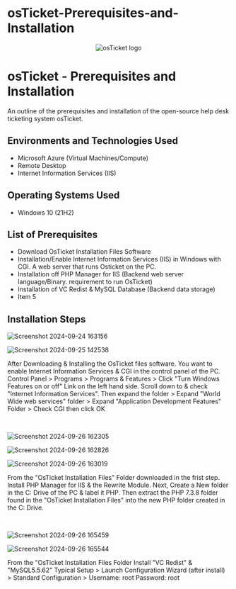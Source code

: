 # osTicket-Prerequisites-and-Installation

<p align="center">
<img src="https://i.imgur.com/Clzj7Xs.png" alt="osTicket logo"/>
</p>

<h1>osTicket - Prerequisites and Installation</h1>
An outline of the prerequisites and installation of the open-source help desk ticketing system osTicket.<br />


<h2>Environments and Technologies Used</h2>

- Microsoft Azure (Virtual Machines/Compute)
- Remote Desktop
- Internet Information Services (IIS)

<h2>Operating Systems Used </h2>

- Windows 10</b> (21H2)

<h2>List of Prerequisites</h2>

- Download OsTicket Installation Files Software
- Installation/Enable Internet Information Services (IIS) in Windows with CGI.
  A web server that runs Osticket on the PC. 
- Installation off PHP Manager for IIS (Backend web server language/Binary. requirement to run OsTicket)
- Installation of VC Redist & MySQL Database (Backend data storage)
- Item 5
<h2>Installation Steps</h2>

<p>

  ![Screenshot 2024-09-24 163156](https://github.com/user-attachments/assets/5d141eb2-6812-4bca-8717-d6f3bdbf8892)

![Screenshot 2024-09-25 142538](https://github.com/user-attachments/assets/8f2966ab-8e1d-4b15-9bad-267ca64218e5)


</p>
<p>
After Downloading & Installing the OsTicket files software. You want to enable Internet Information Services & CGI in the control panel of the PC. 
Control Panel > Programs > Programs & Features > Click "Turn Windows Features on or off" Link on the left hand side. Scroll down to & check "Internet Information Services".
Then expand the folder > Expand "World Wide web services" folder > Expand "Application Development Features" Folder > Check CGI then click OK
  
</p>
<br />

<p>

  ![Screenshot 2024-09-26 162305](https://github.com/user-attachments/assets/c9036462-bf00-4d72-89f4-02d9a358dcdd)

  ![Screenshot 2024-09-26 162826](https://github.com/user-attachments/assets/e6c66eb0-a41b-43e1-b5d9-d7ad28f6d789)

  ![Screenshot 2024-09-26 163019](https://github.com/user-attachments/assets/a04ab6ef-25aa-4d50-995e-9c34961d517e)



</p>
<p>
From the "OsTicket Installation Files" Folder downloaded in the frist step. Install PHP Manager for IIS & the Rewrite Module. Next, Create a New folder in the C: Drive of the PC & label it PHP. Then extract the PHP 7.3.8 folder found in the "OsTicket Installation Files" into the new PHP folder created in the C: Drive.
</p>
<br />

<p>

 ![Screenshot 2024-09-26 165459](https://github.com/user-attachments/assets/dac63c10-7a43-417b-951b-789a9332d302)

 ![Screenshot 2024-09-26 165544](https://github.com/user-attachments/assets/1ef9e6ab-a95b-48b4-81a9-ed7bbfd8a434)


</p>
<p>
From the "OsTicket Installation Files Folder Install "VC Redist" & "MySQL5.5.62" Typical Setup > Launch Configuration Wizard (after install) >
Standard Configuration > Username: root Password: root

</p>
<br />
